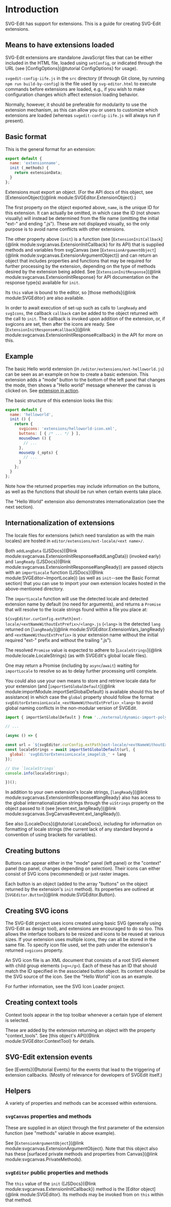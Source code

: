 # Introduction

SVG-Edit has support for extensions. This is a guide for creating
SVG-Edit extensions.

## Means to have extensions loaded

SVG-Edit extensions are standalone JavaScript files that can be either
included in the HTML file, loaded using `setConfig`, or indicated through
the URL (see [ConfigOptions]{@tutorial ConfigOptions} for usage).

`svgedit-config-iife.js` in the `src` directory (if
through Git clone, by running `npm run build-by-config`) is the file used
by `svg-editor.html` to execute commands before extensions are loaded,
e.g., if you wish to make configuration changes which affect extension
loading behavior.

Normally, however, it should be preferable for modularity
to use the extension mechanism, as this can allow you or users to customize
which extensions are loaded (whereas `svgedit-config-iife.js` will always
run if present).

## Basic format

This is the general format for an extension:

```js
export default {
  name: 'extensionname',
  init (_methods) {
    return extensionData;
  }
};
```

Extensions must export an object. (For the API docs of this object, see
[ExtensionObject]{@link module:SVGEditor.ExtensionObject}.)

The first property on the object exported above, `name`, is the unique
ID for this extension. It can actually be omitted, in which case the
ID (not shown visually) will instead be determined from the file name
(omitting the initial "ext-" and ending ".js"). These are not displayed
visually, so the only purpose is to avoid name conflicts with other
extensions.

The other property above (`init`) is a function (see
[`ExtensionInitCallback`]{@link module:svgcanvas.ExtensionInitCallback}
for its API) that is supplied methods and variables from svgCanvas (see
[`ExtensionArgumentObject`]{@link module:svgcanvas.ExtensionArgumentObject})
and can return an object that includes properties and functions that may
be required for further processing by
the extension, depending on the type of methods desired by the extension
being added. See [`ExtensionInitResponse`]{@link module:svgcanvas.ExtensionInitResponse}
for API documentation on the response type(s) available for `init`.

Its `this` value is bound to the editor, so
[those methods]{@link module:SVGEditor} are also available.

In order to await execution of set-up such as calls to `langReady` and
`svgIcons`, the callback `callback` can be added to the object returned with
the call to `init`. The callback is invoked upon addition of the extension,
or, if svgicons are set, then after the icons are ready. See
[`ExtensionInitResponse#callback`]{@link module:svgcanvas.ExtensionInitResponse#callback}
in the API for more on this.

## Example

The basic Hello world extension (in `/editor/extensions/ext-helloworld.js`)
can be seen as an example on how to create a basic extension. This extension
adds a "mode" button to the bottom of the left panel that changes the mode,
then shows a "Hello world" message whenever the canvas is clicked on. See
[extension in action](https://svg-edit.github.io/svgedit/releases/latest/editor/svg-editor.html?extensions=ext-helloworld.js).

The basic structure of this extension looks like this:

```js
export default {
  name: 'helloworld',
  init () {
    return {
      svgicons: 'extensions/helloworld-icon.xml',
      buttons: [ { /* ... */ } ],
      mouseDown () {
        // ...
      },
      mouseUp (_opts) {
        // ...
      }
    };
  }
};
```

Note how the returned properties may include information on the buttons,
as well as the functions that should be run when certain events take place.

The "Hello World" extension also demonstrates internationalization (see
the next section).

## Internationalization of extensions

The locale files for extensions (which need translation as with the main
locales) are hosted in `editor/extensions/ext-locale/<ext name>/`.

Both `addLangData`
([JSDocs]{@link module:svgcanvas.ExtensionInitResponse#addLangData})
(invoked early)
and `langReady`
([JSDocs]{@link module:svgcanvas.ExtensionInitResponse#langReady})
are passed objects with an `importLocale` function
([JSDocs]{@link module:SVGEditor~ImportLocale}) (as well as
`init`--see the Basic Format section) that you can use to
import your own extension locales hosted in the above-mentioned directory.

The `importLocale` function will use the detected locale and detected
extension name by default (no need for arguments), and returns a
`Promise` that will resolve to the locale strings found within a
file you place at:

`${svgEditor.curConfig.extPath}ext-locale/<extNameWithoutExtPrefix>/<lang>.js`
(`<lang>` is the detected `lang` returned on
[`langReady`]{@link module:SVGEditor.ExtensionVars_langReady} and
`<extNameWithoutExtPrefix>` is your extension name without the initial
required "ext-" prefix and without the trailing ".js").

The resolved `Promise` value is expected to adhere to
[`LocaleStrings`]{@link module:locale.LocaleStrings} (as with SVGEdit's
global locale files).

One may return a Promise (including by `async`/`await`) waiting for
`importLocale` to resolve so as to delay further processing until complete.

You could also use your own means to store and retrieve locale data for
your extension (and
[`importSetGlobalDefault`]{@link module:importModule.importSetGlobalDefault}
is available should this be of assistance) in which case the `global`
property should follow the format
`svgEditorExtensionLocale_<extNameWithoutExtPrefix>_<lang>` to avoid global
naming conflicts in the non-modular version of SVGEdit.

```js
import { importSetGlobalDefault } from '../external/dynamic-import-polyfill/importModule.js';

// ...

(async () => {

const url = `${svgEditor.curConfig.extPath}ext-locale/<extNameWithoutExtPrefix>/<lang>.js`;
const localeStrings = await importSetGlobalDefault(url, {
  global: 'svgEditorExtensionLocale_imagelib_' + lang
});

// Use `localeStrings`
console.info(localeStrings);

})();
```

In addition to your own extension's locale strings,
[`langReady`]{@link module:svgcanvas.ExtensionInitResponse#langReady}
also has access to the global internationalization strings through the
`uiStrings` property on the object passed to it (see
[event:ext_langReady]{@link module:svgcanvas.SvgCanvas#event:ext_langReady}).

See also [LocaleDocs]{@tutorial LocaleDocs}, including for information on
formatting of locale strings (the current lack of any standard beyond a
convention of using brackets for variables).

## Creating buttons

Buttons can appear either in the "mode" panel (left panel) or the "context"
panel (top panel, changes depending on selection). Their icons can
either consist of SVG icons (recommended) or just raster images.

Each button is an object (added to the
array "buttons" on the object returned by the extension's `init` method).
Its properties are outlined at
[`SVGEditor.Button`]{@link module:SVGEditor.Button}.

## Creating SVG icons

The SVG-Edit project uses icons created using basic SVG (generally
using SVG-Edit as design tool), and extensions are encouraged to do so
too. This allows the interface toolbars to be resized and icons to be
reused at various sizes. If your extension uses multiple icons, they can
all be stored in the same file. To specify icon file used, set the path
under the extension's returned `svgicons` property.

An SVG icon file is an XML document that consists of a root SVG element
with child group elements (`<g></g>`). Each of these has an ID that
should match the ID specified in the associated button object.
Its content should be the SVG source of the icon. See the "Hello World"
icon as an example.

For further information, see the SVG Icon Loader project.

## Creating context tools

Context tools appear in the top toolbar whenever a certain type of
element is selected.

These are added by the extension returning an object with the
property "context_tools". See [this object's API]{@link module:SVGEditor.ContextTool}
for details.

## SVG-Edit extension events

See [Events]{@tutorial Events} for the events that lead to the triggering
of extension callbacks. (Mostly of relevance for developers of SVGEdit itself.)

## Helpers

A variety of properties and methods can be accessed within extensions.

### `svgCanvas` properties and methods

These are supplied in an object through the first parameter of the
extension function (see "methods" variable in above example).

See
[`ExtensionArgumentObject`]{@link module:svgcanvas.ExtensionArgumentObject}.
Note that this object also has these
[surfaced private methods and properties from Canvas]{@link module:svgcanvas.PrivateMethods}.

### `svgEditor` public properties and methods

The `this` value of the `init`
([JSDocs]{@link module:svgcanvas.ExtensionInitCallback}) method
is the [Editor object]{@link module:SVGEditor}. Its methods may be invoked
from on `this` within that method.
